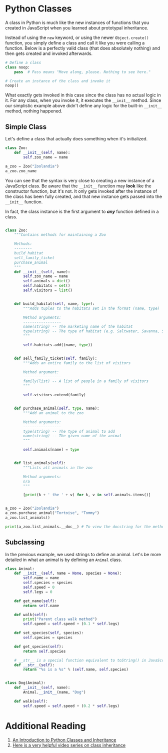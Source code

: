 # Python Classes

A class in Python is much like the new instances of functions that you created in JavaScript when you learned about prototypal inheritance.

Instead of using the `new` keyword, or using the newer `Object.create()` function, you simply define a class and call it like you were calling a function. Below is a perfectly valid class (that does absolutely nothing) and then gets created and invoked afterwards.

```python
# Define a class
class noop:
    pass  # Pass means "Move along, please. Nothing to see here."

# Create an instance of the class and invoke it
noop()
```

What exactly gets invoked in this case since the class has no actual logic in it. For any class, when you invoke it, it executes the `__init__` method. Since our simplistic example above didn't define any logic for the built-in `__init__` method, nothing happened.

## Simple Class

Let's define a class that actually does something when it's initialized.

```python
class Zoo:
    def __init__(self, name):
        self.zoo_name = name

a_zoo = Zoo("Zoolandia")
a_zoo.zoo_name
```

You can see that the syntax is very close to creating a new instance of a JavaScript class. Be aware that the `__init__` function may **look** like the constructor function, but it's not. It only gets invoked after the instance of the class has been fully created, and that new instance gets passed into the `__init__` function.

In fact, the class instance is the first argument to **_any_** function defined in a class.

```python

class Zoo:
    """Contains methods for maintaining a Zoo

    Methods:
    --------
    build_habitat
    sell_family_ticket
    purchase_animal
    """
    def __init__(self, name):
        self.zoo_name = name
        self.animals = dict()
        self.habitats = set()
        self.visitors = list()


    def build_habitat(self, name, type):
        """Adds tuples to the habitats set in the format (name, type)

        Method arguments:
        -----------------
        name(string) -- The marketing name of the habitat
        type(string) -- The type of habitat (e.g. Saltwater, Savanna, Swamp, etc.)
        """

        self.habitats.add((name, type))


    def sell_family_ticket(self, family):
        """Adds an entire family to the list of visitors

        Method argument:
        -----------------
        family(list) -- A list of people in a family of visitors
        """

        self.visitors.extend(family)


    def purchase_animal(self, type, name):
        """Add an animal to the zoo

        Method arguments:
        -----------------
        type(string) -- The type of animal to add
        name(string) -- The given name of the animal
        """

        self.animals[name] = type


    def list_animals(self):
        """Lists all animals in the zoo

        Method arguments:
        n/a
        """

        [print(k + ' the ' + v) for k, v in self.animals.items()]


a_zoo = Zoo("Zoolandia")
a_zoo.purchase_animal("Tortoise", "Tommy")
a_zoo.list_animals()

print(a_zoo.list_animals.__doc__) # To view the docstring for the method
```

## Subclassing

In the previous example, we used strings to define an animal. Let's be more detailed in what an animal is by defining an `Animal` class.

```python
class Animal:
    def __init__(self, name = None, species = None):
        self.name = name
        self.species = species
        self.speed = 0
        self.legs = 0

    def get_name(self):
        return self.name

    def walk(self):
        print("Parent class walk method")
        self.speed = self.speed + (0.1 * self.legs)

    def set_species(self, species):
        self.species = species

    def get_species(self):
        return self.species

    # __str__ is a special function equivalent to toString() in JavaScript
    def __str__(self):
        return "%s is a %s" % (self.name, self.species)


class Dog(Animal):
    def __init__(self, name):
        Animal.__init__(name, "Dog")

    def walk(self):
        self.speed = self.speed + (0.2 * self.legs)
```

    

# Additional Reading

1. [An Introduction to Python Classes and Inheritance](http://www.jesshamrick.com/2011/05/18/an-introduction-to-classes-and-inheritance-in-python/)
2. [Here is a very helpful video series on class inheritance](https://www.youtube.com/playlist?list=PL-osiE80TeTsqhIuOqKhwlXsIBIdSeYtc)
